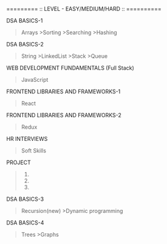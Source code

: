 ========= :: LEVEL - EASY/MEDIUM/HARD :: ==========

DSA BASICS-1
>Arrays    >Sorting    >Searching    >Hashing

DSA BASICS-2
>String    >LinkedList   >Stack   >Queue

WEB DEVELOPMENT FUNDAMENTALS (Full Stack)
>JavaScript 

FRONTEND LIBRARIES AND FRAMEWORKS-1
>React

FRONTEND LIBRARIES AND FRAMEWORKS-2
>Redux

HR INTERVIEWS
>Soft Skills

PROJECT
>1)
>2)
>3)

DSA BASICS-3
>Recursion(new)    >Dynamic programming

DSA BASICS-4
>Trees    >Graphs

